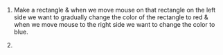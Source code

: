 1. Make a rectangle & when we move mouse on that rectangle 
   on the left side we want to gradually change the color of 
   the rectangle to red & when we move mouse to the right side 
   we want to change the color to blue.

2. 
